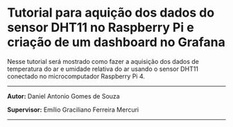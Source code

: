 # Tutorial para aquição dos dados do sensor DHT11 no Raspberry Pi e criação de um dashboard no Grafana

Nesse tutorial será mostrado como fazer a aquisição dos dados de temperatura do ar e umidade relativa do ar usando o sensor DHT11 conectado no microcomputador Raspberry Pi 4.

---

**Autor:** Daniel Antonio Gomes de Souza

**Supervisor:** Emílio Graciliano Ferreira Mercuri

---

